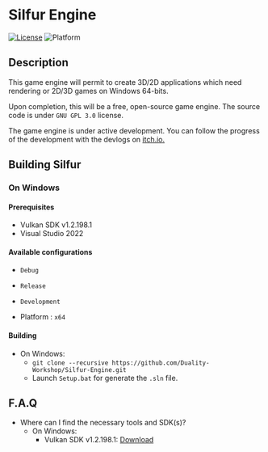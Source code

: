 # Silfur Engine

[![License](https://img.shields.io/badge/license-GPL--3.0-blue)](https://opensource.org/licenses/GPL-3.0) ![Platform](https://img.shields.io/badge/platform-Win64-lightgrey)

## Description

This game engine will permit to create 3D/2D applications which need rendering or 2D/3D games on Windows 64-bits.

Upon completion, this will be a free, open-source game engine. The source code is under `GNU GPL 3.0` license.

The game engine is under active development. You can follow the progress of the development with the devlogs on [itch.io.](https://duality-workshop.itch.io/silfur-engine)

## Building Silfur

### On Windows
#### Prerequisites

* Vulkan SDK v1.2.198.1
* Visual Studio 2022

#### Available configurations

* `Debug`
* `Release`
* `Development`

* Platform : `x64`

#### Building

* On Windows:
  * `git clone --recursive https://github.com/Duality-Workshop/Silfur-Engine.git`
  * Launch `Setup.bat` for generate the `.sln` file.

## F.A.Q
* Where can I find the necessary tools and SDK(s)?
  * On Windows:
    * Vulkan SDK v1.2.198.1: [Download](https://vulkan.lunarg.com/sdk/download/1.2.198.1/windows/VulkanSDK-1.2.198.1-Installer.exe?Human=true)